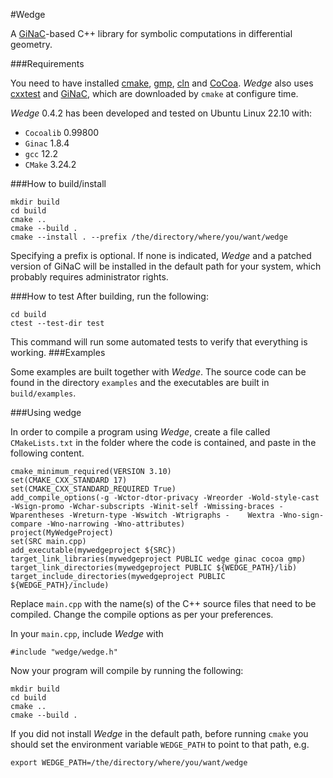#Wedge

A [GiNaC](http://www.ginac.de)-based C++ library for symbolic computations in differential geometry.

###Requirements

You need to have installed [cmake](https://cmake.org/), [gmp](https://gmplib.org/), [cln](https://www.ginac.de/CLN) and [CoCoa](https://cocoa.dima.unige.it/cocoa/cocoalib/).
*Wedge* also uses [cxxtest](http://cxxtest.com) and [GiNaC](http://www.ginac.de), which are downloaded by `cmake` at configure time.

*Wedge* 0.4.2 has been developed and tested on Ubuntu Linux 22.10 with:

* `Cocoalib` 0.99800
* `Ginac` 1.8.4
* `gcc` 12.2
* `CMake` 3.24.2

###How to build/install

	mkdir build
	cd build
	cmake ..
	cmake --build .
	cmake --install . --prefix /the/directory/where/you/want/wedge
Specifying a prefix is optional. If none is indicated, *Wedge* and a patched version of GiNaC will be installed in the default path for your system, which probably requires administrator rights.

###How to test
After building, run the following:

	cd build
	ctest --test-dir test
This command will run some automated tests to verify that everything is working.
###Examples

Some examples are built together with *Wedge*. The source code can be found in the directory `examples` and the executables are built in `build/examples`.

###Using wedge

In order to compile a program using *Wedge*, create a file called `CMakeLists.txt` in the folder where the code is contained, and paste in the following content.

	cmake_minimum_required(VERSION 3.10)
	set(CMAKE_CXX_STANDARD 17)
	set(CMAKE_CXX_STANDARD_REQUIRED True)
	add_compile_options(-g -Wctor-dtor-privacy -Wreorder -Wold-style-cast -Wsign-promo -Wchar-subscripts -Winit-self -Wmissing-braces -Wparentheses -Wreturn-type -Wswitch -Wtrigraphs -	Wextra -Wno-sign-compare -Wno-narrowing -Wno-attributes)
	project(MyWedgeProject)
	set(SRC main.cpp)
	add_executable(mywedgeproject ${SRC})
	target_link_libraries(mywedgeproject PUBLIC wedge ginac cocoa gmp)
	target_link_directories(mywedgeproject PUBLIC ${WEDGE_PATH}/lib)
	target_include_directories(mywedgeproject PUBLIC ${WEDGE_PATH}/include)

Replace `main.cpp` with the name(s) of the C++ source files that need to be compiled. Change the compile options as per your preferences.

In your `main.cpp`, include *Wedge* with

	#include "wedge/wedge.h"
	
Now your program will compile by running the following:

	mkdir build
	cd build
	cmake ..
	cmake --build .

If you did not install *Wedge* in the default path, before running `cmake` you should set the environment variable `WEDGE_PATH` to point to that path, e.g.

	export WEDGE_PATH=/the/directory/where/you/want/wedge
	
